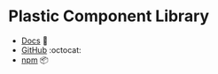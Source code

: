 # Plastic Component Library

- [Docs](https://plastic-docs.vercel.app/) 📄
- [GitHub](https://github.com/felixsebastian/plastic) :octocat:
- [npm](https://www.npmjs.com/package/plastic) 📦

